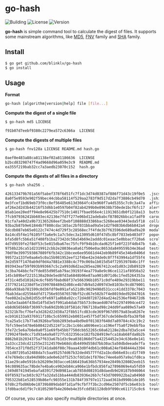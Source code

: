 # go-hash

![Building](https://img.shields.io/badge/building-passing-green.svg)
![License](https://img.shields.io/badge/license-MIT-blue.svg)
![Version](https://img.shields.io/badge/version-1.0.0-green.svg)

**go-hash** is simple command tool to calculate the digest of files. It supports some mainstream algorithms, like [MD5][], [FNV][] family and [SHA][] family. 

## Install

```bash
$ go get github.com/blinklv/go-hash
$ go install
```

## Usage

**Format**

```bash
go-hash [algorithm|version|help] file [file...]
```

**Compute the digest of a single file**

```bash
$ go-hash md5 LICENSE

f91b07d7eebf9380c2279ea572c6366a  LICENSE
```

**Compute the digests of multiple files**

```bash
$ go-hash fnv128a LICENSE README.md hash.go

0aef0e483a88ca81138ef02a81186636  LICENSE
b2bcd83298747f4ad9668d96a059e3c9  README.md
ea355f219bab32cc7a3aedb23070c152  hash.go
```

**Compute the digests of all files in a directory**

```bash
$ go-hash sha256 .

426133479b701a56f5abef378f6d51fc7f1dc3d74d0387af886f71d43c19f0e5  .jscsrc
8a0f5e9593e902f59bec44cbba58114f529aa2783f9d517d2da7f3886cb49d70  .jshintrc
0e3fcef1bd69eb73f0cc8ef56485e613d3664fc43e960f7a4d5355c7c0c3a47a  affix.js
af26e2d2d3b44216f53d6b1e0597b04f82ab4299b0e89638b750ede1bcf6fc17  alert.js
85ab1ee20edff94e8e96425b77510c14017fbae956e4c11913651db0f1218a13  button.js
7fcb97936241bb603ec42136e7fd7f277e06bd12adebabcf878026bbca1fadf0  carousel.js
91cfa7a40d2a9b731365268eef2bebf108888d3386bac5260eae03443eda5f18  collapse.js
93ba2b87b9e61844b7f808cdac165ac2bf031bbad9a5e1d2f9d83b6db6b842a4  dropdown.js
5dcdb087eb65e0122c7474c4d729f3c28568ec7f4fde3b7f63596de689ad9a20  modal.js
8a14cd5f4e1f6105ff3a6e9c1a7c5dec3a13095d610f47d5c8bf7833eb403df7  popover.js
bfa5d8fc5b6a51f408fb1ba27342dc50a54b69e2adddc01eaac5e0bbacf720a6  scrollspy.js
4d7d9559fe2f8df53c5e015dba67ec75fcf9f94b10cdad625f1e0f223f4db47b  tab.js
9758b226ca51d2319912cbb2e28036ea8a61f506e0ac8653da849559b34e36ad  tests/README.md
70df0e3997593867089f6fb342c1bbcee6ee95661d442eb9b89f45e346e0406d  tests/index.html
99572a133fe0aa6e5c0a15b981952eef12f4be42e34de0c0f7f43994a1df55f4  tests/unit/.jshintrc
3e2d597f1470ab9df0d4a7881e3388c4c7f9c069a1b015d54f7295397846c1ff  tests/unit/affix.js
893943eaf59f093b993667c5c2a993d6d2aa285ea2867412ced1d03c2db89329  tests/unit/alert.js
3c3ba764bbcfe7fde855d905ab79ac39193f4ea779a8e9c06ce1121af8950a32  tests/unit/button.js
145cb89bef2215130a20de5ed8fd3a6848b96e87aa901d071d6c1fed5264353a  tests/unit/carousel.js
4f31c4d5d101624c6cf605f0abd68f37e566396b10571c0dfe489e29319bbe11  tests/unit/collapse.js
237792141238df5e1599708489d2d08ce4b7db9a52d097d3e8103bc9cd879001  tests/unit/dropdown.js
d66a938ab781599c0d36fdf0e091afa521d0c9029498d531ccc41dd3378c7043  tests/unit/modal.js
f6ab3dacd25564dfd71756e935076570bf52cd67e502b7f4e8019ded92047016  tests/unit/phantom.js
fee082e2a2b02d55c0fe6971a0b8a92cc72d4d072872d4ad24e2536ef04672d6  tests/unit/popover.js
53a5e3aab6f43bd14f5d3e5f991ab4dab75b573c0eaedd074fe22974994ce472  tests/unit/scrollspy.js
eb8d656566bf36997c9a69d2b9b18f581dc7867138ad98c24dd9faa089e57a49  tests/unit/tab.js
52321b7bcf76efa3d282d22d38a72f8b51fcd83cde369f967d9579a83ea0267e  tests/unit/tooltip.js
ecb916133a9376911f10bc5c659952eb0031e457f5df367cde560edbfba38fb8  tests/vendor/jquery.min.js
7ca25a5c17b77a63926bafbbb2893eba4bd9e8f01383f640d7a89784c43c19c2  tests/vendor/qunit.css
7bfc59ee5478e6b08422d5224f1c2bc1c66ca8696ee1ca196ef75a0f29ebbfba  tests/vendor/qunit.js
3fe72c5e6a7b6e0a0f51e69fb45bb7750dcbb52265c60a62128e2dba7d3a5ce4  tests/visual/affix-with-sticky-footer.html
729924f8e0cc71d93a4a9a0727fc632356ce182fb284919efca18ab68fda8b2b  tests/visual/affix.html
0862b81b2034375a7f633a67b1d3c9ea0381060d75a42254452e34c636e0e141  tests/visual/alert.html
2a33cc23dcd21255e23124570eb68dcdb4499d558d7bb30ac5a50dbdeeade7fa  tests/visual/button.html
7054ce371f0d52f37241da86f08c70aaa43d0f4db61c008a624ef848444a3394  tests/visual/carousel.html
c51d07195a52488da7c5aa95257dd67b32ded4577ffd2a1bcdb66e03ccd1f749  tests/visual/collapse.html
47e769ebcc8a94d980cade0e62df5253cfdd1de1f870ec74ee6a957a9a1fd8ca  tests/visual/dropdown.html
11ae29ca0e5916cb26209e303acce6166419a636b57934ee2849b328082eeb15  tests/visual/modal.html
94c089635ac78bde7e4ba6ce902eb84ca966e1bfbdc856fa27896069e4a5fd59  tests/visual/popover.html
c349d0741945ebafa8391f29d0981acab7858d08191d8daedb9d20187b946064  tests/visual/scrollspy.html
69f85927acb03c927fa32da51bba444db83936e26b7cf43d7009922ba2a04960  tests/visual/tab.html
795322b81e528539b86efc90355e131b784f39797e1172aad361bd990b1de105  tests/visual/tooltip.html
67d8c2fbd86b0e18739b809dab8f1d1af9cfbf7f3bc2cd96e2507df5cb6e03cb  tooltip.js
1fd0bac6d1f9c7c8105290fb4e260eb4e35fcdd581128db9f090ce611715c0c6  transition.js
```

Of course, you can also specify multiple directories at once.

[MD5]: https://en.wikipedia.org/wiki/MD5
[FNV]: https://en.wikipedia.org/wiki/Fowler%E2%80%93Noll%E2%80%93Vo_hash_function
[SHA]: https://en.wikipedia.org/wiki/Secure_Hash_Algorithms

